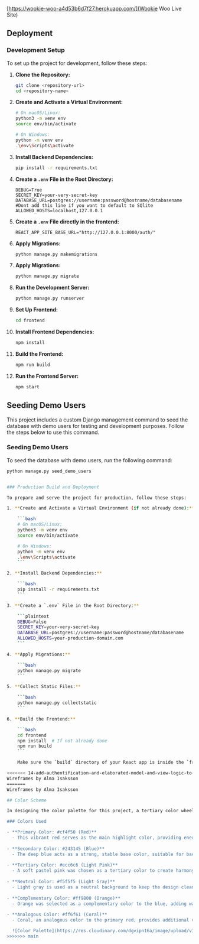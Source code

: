 [https://wookie-woo-a4d53b6d7f27.herokuapp.com/](Wookie Woo Live Site)

## Deployment

### Development Setup

To set up the project for development, follow these steps:

1. **Clone the Repository:**

    ```bash
    git clone <repository-url>
    cd <repository-name>
    ```

2. **Create and Activate a Virtual Environment:**

    ```bash
    # On macOS/Linux:
    python3 -m venv env
    source env/bin/activate

    # On Windows:
    python -m venv env
    .\env\Scripts\activate
    ```

3. **Install Backend Dependencies:**

    ```bash
    pip install -r requirements.txt
    ```

4. **Create a `.env` File in the Root Directory:**

    ```plaintext
    DEBUG=True
    SECRET_KEY=your-very-secret-key
    DATABASE_URL=postgres://username:password@hostname/databasename #Dont add this line if you want to default to SQlite
    ALLOWED_HOSTS=localhost,127.0.0.1
    ```

5. **Create a `.env` File directly in the frontend:**

    ```plaintext
    REACT_APP_SITE_BASE_URL="http://127.0.0.1:8000/auth/"
    ```

6. **Apply Migrations:**

    ```bash
    python manage.py makemigrations
    ```

7. **Apply Migrations:**

    ```bash
    python manage.py migrate
    ```

8. **Run the Development Server:**

    ```bash
    python manage.py runserver
    ```

9. **Set Up Frontend:**

    ```bash
    cd frontend
    ```

10. **Install Frontend Dependencies:**

    ```bash
    npm install
    ```

11. **Build the Frontend:**

    ```bash
    npm run build
    ```

12. **Run the Frontend Server:**

    ```bash
    npm start
    ```

## Seeding Demo Users

This project includes a custom Django management command to seed the database with demo users for testing and development purposes. Follow the steps below to use this command.

### Seeding Demo Users

To seed the database with demo users, run the following command:

```bash
python manage.py seed_demo_users


### Production Build and Deployment

To prepare and serve the project for production, follow these steps:

1. **Create and Activate a Virtual Environment (if not already done):**

    ```bash
    # On macOS/Linux:
    python3 -m venv env
    source env/bin/activate

    # On Windows:
    python -m venv env
    .\env\Scripts\activate
    ```

2. **Install Backend Dependencies:**

    ```bash
    pip install -r requirements.txt
    ```

3. **Create a `.env` File in the Root Directory:**

    ```plaintext
    DEBUG=False
    SECRET_KEY=your-very-secret-key
    DATABASE_URL=postgres://username:password@hostname/databasename
    ALLOWED_HOSTS=your-production-domain.com
    ```

4. **Apply Migrations:**

    ```bash
    python manage.py migrate
    ```

5. **Collect Static Files:**

    ```bash
    python manage.py collectstatic
    ```

6. **Build the Frontend:**

    ```bash
    cd frontend
    npm install  # If not already done
    npm run build
    ```

    Make sure the `build` directory of your React app is inside the `frontend` directory.

<<<<<<< 14-add-authentification-and-elaborated-model-and-view-logic-to-profiles---backend
Wireframes by Alma Isaksson
=======
Wireframes by Alma Isaksson

## Color Scheme

In designing the color palette for this project, a tertiary color wheel analysis approach was utilized. This method involves selecting a primary color, then finding secondary and tertiary colors that complement and enhance the overall aesthetic. Here's a breakdown of how the colors were chosen and their roles in the design:

### Colors Used

- **Primary Color: #cf4f50 (Red)**
  - This vibrant red serves as the main highlight color, providing energy and focus to key elements.
  
- **Secondary Color: #243145 (Blue)**
  - The deep blue acts as a strong, stable base color, suitable for backgrounds, text, and other primary elements.
  
- **Tertiary Color: #ecc6c6 (Light Pink)**
  - A soft pastel pink was chosen as a tertiary color to create harmony and add a gentle, complementary touch to the palette.
  
- **Neutral Color: #f5f5f5 (Light Gray)**
  - Light gray is used as a neutral background to keep the design clean and unobtrusive, allowing other colors to stand out.
  
- **Complementary Color: #ff9800 (Orange)**
  - Orange was selected as a complementary color to the blue, adding warmth and creating a striking contrast when needed.
  
- **Analogous Color: #ff6f61 (Coral)**
  - Coral, an analogous color to the primary red, provides additional variety and can be used for accents to maintain visual cohesion.

  ![Color Palette](https://res.cloudinary.com/dgvipn16a/image/upload/v1716555532/colorscheme_f1exrx.png)
>>>>>>> main
